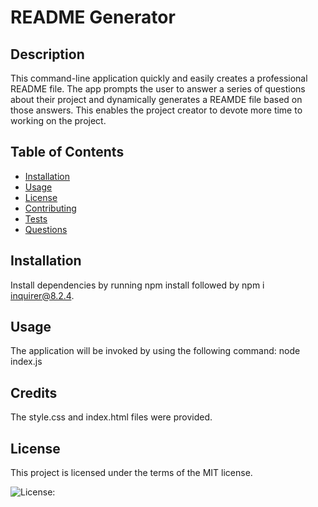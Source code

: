 # README Generator

  ## Description

  This command-line application quickly and easily creates a professional README file. The app prompts the user to answer a series of questions about their project and dynamically generates a REAMDE file based on those answers. This enables the project creator to devote more time to working on the project. 

  ## Table of Contents
  * [Installation](#installation)
  * [Usage](#usage)
  * [License](#license)
  * [Contributing](#contributing)
  * [Tests](#tests)
  * [Questions](#questions)

  ## Installation
  
  Install dependencies by running npm install followed by npm i inquirer@8.2.4.

  ## Usage

  The application will be invoked by using the following command: node index.js
  
  ## Credits
  The style.css and index.html files were provided.

  ## License
    
  This project is licensed under the terms of the MIT license.
  
  ![License: ](https://img.shields.io/badge/License-MIT-blueviolet.svg)

 
